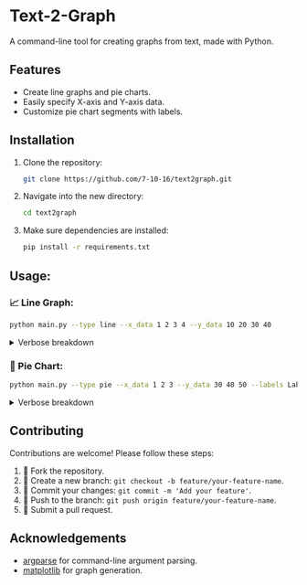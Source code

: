 # Text-2-Graph

A command-line tool for creating graphs from text, made with Python.

## Features

- Create line graphs and pie charts.
- Easily specify X-axis and Y-axis data.
- Customize pie chart segments with labels.

## Installation

1. Clone the repository:
   ```bash
   git clone https://github.com/7-10-16/text2graph.git
   ```

2. Navigate into the new directory:
   ```bash
   cd text2graph
   ```

3. Make sure dependencies are installed:
   ```bash
   pip install -r requirements.txt
   ```

## Usage:
### 📈 Line Graph:
  ```bash
  python main.py --type line --x_data 1 2 3 4 --y_data 10 20 30 40
  ```


<details>
<summary> Verbose breakdown </summary>
   
+ python main.py: This runs your Python script named main.py.
  
+ --type line: This specifies that you want to create a line graph. The --type flag is followed by the argument value line.
  
+ --x_data: 1 2 3 4: This provides the X-axis data points for your graph. In this case, the X-axis data is 1, 2, 3, and 4.
  
+ --y_data: 10 20 30 40: This provides the Y-axis data points for your graph. The Y-axis data is 10, 20, 30, and 40.
  

Putting it all together, the command is telling the CLI to create a line graph using the X-axis data [1, 2, 3, 4] and the Y-axis data [10, 20, 30, 40].

When you run this command, the CLI will process the input, generate a line graph based on the provided data, and display the graph using the matplotlib library. The graph will show the X-axis values on the horizontal axis and the corresponding Y-axis values on the vertical axis.

You can customize this command by changing the values of --x_data and --y_data.
</details>

### 🥧 Pie Chart:
```bash
python main.py --type pie --x_data 1 2 3 --y_data 30 40 50 --labels Label1 Label2 Label3
```

<details>
<summary> Verbose breakdown </summary>

+ python main.py: This runs your Python script named main.py.

+ --type pie: This specifies that you want to create a pie chart. The --type flag is followed by the argument value pie.

+ --x_data 1 2 3: This provides the data points for the pie chart segments. In this case, the data points are 1, 2, and 3.

+   --y_data 30 40 50: This provides the sizes or values of the corresponding segments. The sizes are 30, 40, and 50.

+   --labels Label1 Label2 Label3: This provides labels for the pie chart segments. The labels are "Label1", "Label2", and "Label3".
  

Putting it all together, the command is telling the CLI to create a pie chart with segments labeled "Label1", "Label2", and "Label3". The sizes of the segments are 30, 40, and 50.

When you run this command, the CLI will process the input, generate a pie chart based on the provided data and labels, and display the chart using the matplotlib library. The pie chart will show the proportions of each segment relative to the whole.

You can customize this command by changing the data points and labels to create different pie charts with different segment sizes and labels.
</details>

## Contributing

Contributions are welcome! Please follow these steps:

1. 🍴 Fork the repository.
2. 🌲 Create a new branch: `git checkout -b feature/your-feature-name`.
3. 💒 Commit your changes: `git commit -m 'Add your feature'`.
4. 🫸 Push to the branch: `git push origin feature/your-feature-name`.
5. 🙏 Submit a pull request.

## Acknowledgements

- [argparse](https://docs.python.org/3/library/argparse.html) for command-line argument parsing.
- [matplotlib](https://matplotlib.org/stable/gallery/index.html) for graph generation.



